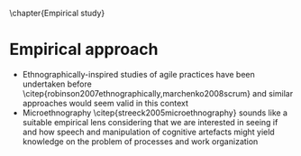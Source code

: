 
\chapter{Empirical study}

# Empirical approach

- Ethnographically-inspired studies of agile practices have been undertaken before \citep{robinson2007ethnographically,marchenko2008scrum} and similar approaches would seem valid in this context
- Microethnography \citep{streeck2005microethnography} sounds like a suitable empirical lens considering that we are interested in seeing if and how speech and manipulation of cognitive artefacts might yield knowledge on the problem of processes and work organization
